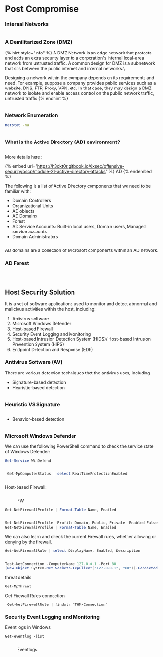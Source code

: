 # Post Compromise

### Internal Networks

<figure><img src="../../.gitbook/assets/image (1).png" alt=""><figcaption></figcaption></figure>

### A Demilitarized Zone (DMZ)

{% hint style="info" %}
A DMZ Network is an edge network that protects and adds an extra security layer to a corporation's internal local-area network from untrusted traffic. A common design for DMZ is a subnetwork that sits between the public internet and internal networks.\


Designing a network within the company depends on its requirements and need. For example, suppose a company provides public services such as a website, DNS, FTP, Proxy, VPN, etc. In that case, they may design a DMZ network to isolate and enable access control on the public network traffic, untrusted traffic
{% endhint %}

<figure><img src="../../.gitbook/assets/image (2).png" alt=""><figcaption></figcaption></figure>

### Network Enumeration

```bash
netstat -na
```

<figure><img src="../../.gitbook/assets/image (3).png" alt=""><figcaption></figcaption></figure>

### What is the Active Directory (AD) environment?

<figure><img src="../../.gitbook/assets/image (4).png" alt=""><figcaption></figcaption></figure>

More details here :

{% embed url="https://h3ckt0r.gitbook.io/0xsec/offensive-security/oscp/module-21-active-directory-attacks" %}
AD&#x20;
{% endembed %}

The following is a list of Active Directory components that we need to be familiar with:

* Domain Controllers
* Organizational Units
* AD objects
* AD Domains
* Forest
* AD Service Accounts: Built-in local users, Domain users, Managed service accounts
* Domain Administrators

<figure><img src="../../.gitbook/assets/image (5).png" alt=""><figcaption></figcaption></figure>

AD domains are a collection of Microsoft components within an AD network.

### AD Forest&#x20;

<figure><img src="../../.gitbook/assets/image (6).png" alt=""><figcaption></figcaption></figure>



<figure><img src="../../.gitbook/assets/image (7).png" alt=""><figcaption></figcaption></figure>

<figure><img src="../../.gitbook/assets/image (8).png" alt=""><figcaption></figcaption></figure>

## Host Security Solution&#x20;

It is a set of software applications used to monitor and detect abnormal and malicious activities within the host, including:

1. Antivirus software
2. Microsoft Windows Defender
3. Host-based Firewall
4. Security Event Logging and Monitoring&#x20;
5. Host-based Intrusion Detection System (HIDS)/ Host-based Intrusion Prevention System (HIPS)
6. Endpoint Detection and Response (EDR)

### Antivirus Software (AV)

There are various detection techniques that the antivirus uses, including

* Signature-based detection
* Heuristic-based detection

<figure><img src="../../.gitbook/assets/image (11).png" alt=""><figcaption></figcaption></figure>

### Heuristic VS Signature

<figure><img src="../../.gitbook/assets/image (10).png" alt=""><figcaption></figcaption></figure>

* Behavior-based detection

<figure><img src="../../.gitbook/assets/image (9).png" alt=""><figcaption></figcaption></figure>

### Microsoft Windows Defender

We can use the following PowerShell command to check the service state of Windows Defender:

```powershell
Get-Service WinDefend
```

<figure><img src="../../.gitbook/assets/image (12).png" alt=""><figcaption></figcaption></figure>

```powershell
 Get-MpComputerStatus | select RealTimeProtectionEnabled
```

<figure><img src="../../.gitbook/assets/image (13).png" alt=""><figcaption></figcaption></figure>

Host-based Firewall:

<figure><img src="../../.gitbook/assets/image (14).png" alt=""><figcaption><p>FW</p></figcaption></figure>

```powershell
Get-NetFirewallProfile | Format-Table Name, Enabled
```

<figure><img src="../../.gitbook/assets/image (15).png" alt=""><figcaption></figcaption></figure>

```powershell
Set-NetFirewallProfile -Profile Domain, Public, Private -Enabled False
Get-NetFirewallProfile | Format-Table Name, Enabled
```

We can also learn and check the current Firewall rules, whether allowing or denying by the firewall.

```powershell
Get-NetFirewallRule | select DisplayName, Enabled, Description
```

<figure><img src="../../.gitbook/assets/image (16).png" alt=""><figcaption></figcaption></figure>

```powershell
Test-NetConnection -ComputerName 127.0.0.1 -Port 80
(New-Object System.Net.Sockets.TcpClient("127.0.0.1", "80")).Connected
```

threat details

```powershell
Get-MpThreat
```

Get Firewall Rules connection

```
 Get-NetFirewallRule | findstr "THM-Connection"
```

### Security Event Logging and Monitoring

Event logs in Windows&#x20;

```
Get-eventlog -list
```

<figure><img src="../../.gitbook/assets/image.png" alt=""><figcaption><p>Eventlogs</p></figcaption></figure>

